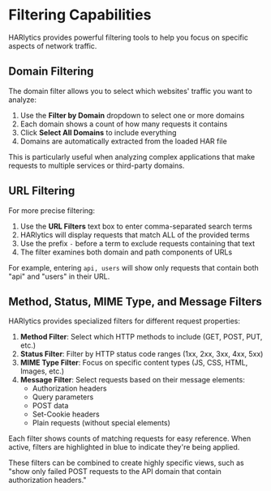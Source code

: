 # Filtering Capabilities

HARlytics provides powerful filtering tools to help you focus on specific aspects of network traffic.

## Domain Filtering

The domain filter allows you to select which websites' traffic you want to analyze:

1. Use the **Filter by Domain** dropdown to select one or more domains
2. Each domain shows a count of how many requests it contains
3. Click **Select All Domains** to include everything
4. Domains are automatically extracted from the loaded HAR file

This is particularly useful when analyzing complex applications that make requests to multiple services or third-party domains.

## URL Filtering

For more precise filtering:

1. Use the **URL Filters** text box to enter comma-separated search terms
2. HARlytics will display requests that match ALL of the provided terms
3. Use the prefix `-` before a term to exclude requests containing that text
4. The filter examines both domain and path components of URLs

For example, entering `api, users` will show only requests that contain both "api" and "users" in their URL.

## Method, Status, MIME Type, and Message Filters

HARlytics provides specialized filters for different request properties:

1. **Method Filter**: Select which HTTP methods to include (GET, POST, PUT, etc.)
2. **Status Filter**: Filter by HTTP status code ranges (1xx, 2xx, 3xx, 4xx, 5xx)
3. **MIME Type Filter**: Focus on specific content types (JS, CSS, HTML, Images, etc.)
4. **Message Filter**: Select requests based on their message elements:
   - Authorization headers
   - Query parameters
   - POST data
   - Set-Cookie headers
   - Plain requests (without special elements)

Each filter shows counts of matching requests for easy reference. When active, filters are highlighted in blue to indicate they're being applied.

These filters can be combined to create highly specific views, such as "show only failed POST requests to the API domain that contain authorization headers."